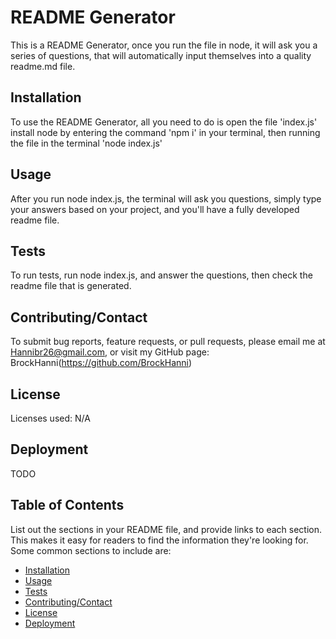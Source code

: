 # README Generator

This is a README Generator, once you run the file in node, it will ask you a series of questions, that will automatically input themselves into a quality readme.md file.

## Installation

To use the README Generator, all you need to do is open the file 'index.js' install node by entering the command 'npm i' in your terminal, then running the file in the terminal 'node index.js'

## Usage

After you run node index.js, the terminal will ask you questions, simply type your answers based on your project, and you'll have a fully developed readme file.

## Tests

To run tests, run node index.js, and answer the questions, then check the readme file that is generated.

## Contributing/Contact

To submit bug reports, feature requests, or pull requests, please email me at Hannibr26@gmail.com, or visit my GitHub page: BrockHanni(https://github.com/BrockHanni)

## License

Licenses used: N/A

## Deployment

TODO

## Table of Contents

List out the sections in your README file, and provide links to each section. This makes it easy for readers to find the information they're looking for. Some common sections to include are:

- [Installation](#installation)
- [Usage](#usage)
- [Tests](#tests)
- [Contributing/Contact](#contributing/Contact)
- [License](#license)
- [Deployment](#deployment)